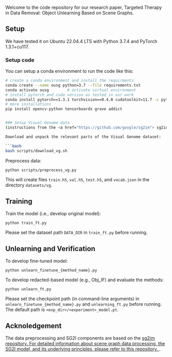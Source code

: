 

Welcome to the code repository for our research paper, Targeted Therapy in Data Removal: Object Unlearning Based on Scene Graphs.



## Setup

We have tested it on Ubuntu 22.04.4 LTS with Python 3.7.4 and PyTorch 1.3.1+cu117.

### Setup code
You can setup a conda environment to run the code like this:

```bash
# create a conda environment and install the requirments
conda create --name ousg python=3.7 --file requirements.txt 
conda activate ousg        # activate virtual environment
# install pytorch and cuda version as tested in our work
conda install pytorch==1.3.1 torchvision==0.4.0 cudatoolkit=11.7 -c pytorch
# more installations
pip install opencv-python tensorboardx grave addict


### Setup Visual Genome data
(instructions from the <a href="https://github.com/google/sg2im"> sg2im </a> repository)

Download and unpack the relevant parts of the Visual Genome dataset:

```bash
bash scripts/download_vg.sh
```


Preprocess data:

```bash
python scripts/preprocess_vg.py
```

This will create files `train.h5`, `val.h5`, `test.h5`, and `vocab.json` in the directory `datasets/vg`.


## Training

Train the model (i.e., develop original model):
```
python train_ft.py
``` 


Please set the dataset path `DATA_DIR` in `train_ft.py` before running.


## Unlearning and Verification

To develop fine-tuned model:
```
python unlearn_finetune_{method_name}.py
``` 

To develop redacted-based model (e.g., Obj_IF) and evaluate the methods:
```
python unlearn_ft.py
``` 

Please set the checkpoint path (in command-line arguments) in `unlearn_finetune_{method_name}.py` and `unlearning_ft.py` before running. The default path is ```<exp_dir>/<experiment>_model.pt```.




## Acknoledgement

The data preprocessing and SG2I components are based on the <a href="https://github.com/he-dhamo/simsg"> sg2im repository. For detailed information about scene graph data processing, the SG2I model, and its underlying principles, please refer to this repository.  </a>. 

